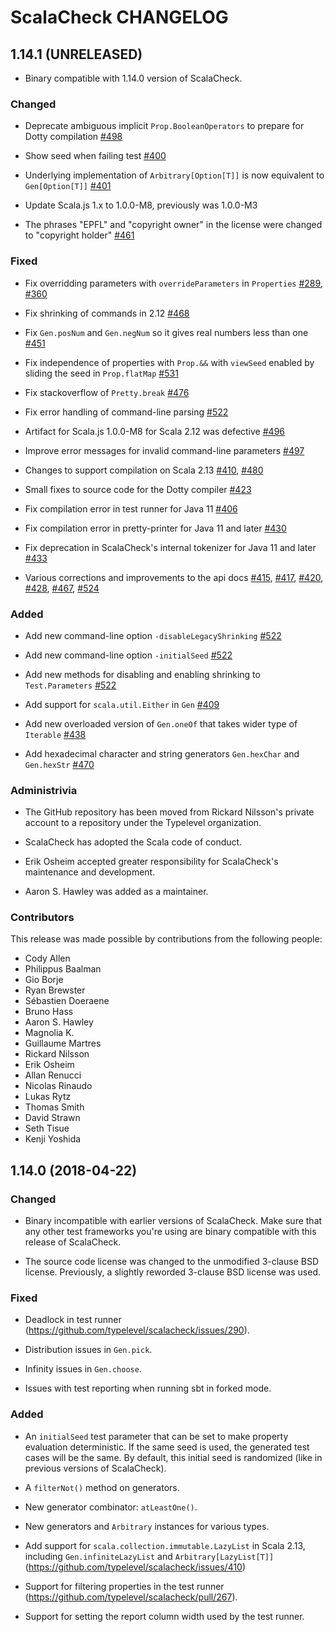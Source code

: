 # ScalaCheck CHANGELOG

## 1.14.1 (UNRELEASED)

* Binary compatible with 1.14.0 version of ScalaCheck.

### Changed

* Deprecate ambiguous implicit `Prop.BooleanOperators` to prepare for
  Dotty compilation
  [#498](https://github.com/typelevel/scalacheck/pull/498)

* Show seed when failing test
  [#400](https://github.com/typelevel/scalacheck/issues/400)

* Underlying implementation of `Arbitrary[Option[T]]` is now
  equivalent to `Gen[Option[T]]`
  [#401](https://github.com/typelevel/scalacheck/issues/401)

* Update Scala.js 1.x to 1.0.0-M8, previously was 1.0.0-M3

* The phrases "EPFL" and "copyright owner" in the license were changed
  to "copyright holder"
  [#461](https://github.com/typelevel/scalacheck/pull/461)

### Fixed

* Fix overridding parameters with `overrideParameters` in `Properties`
  [#289](https://github.com/typelevel/scalacheck/issues/289),
  [#360](https://github.com/typelevel/scalacheck/issues/360)

* Fix shrinking of commands in 2.12
  [#468](https://github.com/typelevel/scalacheck/pull/468)

* Fix `Gen.posNum` and `Gen.negNum` so it gives real numbers less than
  one [#451](https://github.com/typelevel/scalacheck/pull/451)

* Fix independence of properties with `Prop.&&` with `viewSeed`
  enabled by sliding the seed in `Prop.flatMap`
  [#531](https://github.com/typelevel/scalacheck/pull/531)

* Fix stackoverflow of `Pretty.break`
  [#476](https://github.com/typelevel/scalacheck/pull/476)

* Fix error handling of command-line parsing
  [#522](https://github.com/typelevel/scalacheck/pull/522)

* Artifact for Scala.js 1.0.0-M8 for Scala 2.12 was
  defective [#496](https://github.com/typelevel/scalacheck/issues/496)

* Improve error messages for invalid command-line parameters
  [#497](https://github.com/typelevel/scalacheck/pull/497)

* Changes to support compilation on Scala 2.13
  [#410](https://github.com/typelevel/scalacheck/issues/410),
  [#480](https://github.com/typelevel/scalacheck/issues/480)

* Small fixes to source code for the Dotty compiler
  [#423](https://github.com/typelevel/scalacheck/pull/423)

* Fix compilation error in test runner for Java 11
  [#406](https://github.com/typelevel/scalacheck/issues/406)

* Fix compilation error in pretty-printer for Java 11 and later
  [#430](https://github.com/typelevel/scalacheck/pull/430)

* Fix deprecation in ScalaCheck's internal tokenizer for Java 11 and
  later [#433](https://github.com/typelevel/scalacheck/pull/433)

* Various corrections and improvements to the api docs
  [#415](https://github.com/typelevel/scalacheck/pull/415),
  [#417](https://github.com/typelevel/scalacheck/pull/417),
  [#420](https://github.com/typelevel/scalacheck/pull/420),
  [#428](https://github.com/typelevel/scalacheck/pull/428),
  [#467](https://github.com/typelevel/scalacheck/pull/467),
  [#524](https://github.com/typelevel/scalacheck/pull/524)

### Added

* Add new command-line option `-disableLegacyShrinking`
  [#522](https://github.com/typelevel/scalacheck/pull/522)

* Add new command-line option `-initialSeed`
  [#522](https://github.com/typelevel/scalacheck/pull/522)

* Add new methods for disabling and enabling shrinking to
  `Test.Parameters`
  [#522](https://github.com/typelevel/scalacheck/pull/522)

* Add support for `scala.util.Either` in `Gen`
  [#409](https://github.com/typelevel/scalacheck/pull/409)

* Add new overloaded version of `Gen.oneOf` that takes wider type of
  `Iterable` [#438](https://github.com/typelevel/scalacheck/pull/438)

* Add hexadecimal character and string generators `Gen.hexChar` and
  `Gen.hexStr`
  [#470](https://github.com/typelevel/scalacheck/pull/470)

### Administrivia

* The GitHub repository has been moved from Rickard Nilsson's private
  account to a repository under the Typelevel organization.

* ScalaCheck has adopted the Scala code of conduct.

* Erik Osheim accepted greater responsibility for ScalaCheck's
  maintenance and development.

* Aaron S. Hawley was added as a maintainer.

### Contributors

This release was made possible by contributions from the following people:

* Cody Allen
* Philippus Baalman
* Gio Borje
* Ryan Brewster
* Sébastien Doeraene
* Bruno Hass
* Aaron S. Hawley
* Magnolia K.
* Guillaume Martres
* Rickard Nilsson
* Erik Osheim
* Allan Renucci
* Nicolas Rinaudo
* Lukas Rytz
* Thomas Smith
* David Strawn
* Seth Tisue
* Kenji Yoshida

## 1.14.0 (2018-04-22)

### Changed

* Binary incompatible with earlier versions of ScalaCheck. Make sure that any
  other test frameworks you're using are binary compatible with this release of
  ScalaCheck.

* The source code license was changed to the unmodified 3-clause BSD license.
  Previously, a slightly reworded 3-clause BSD license was used.

### Fixed

* Deadlock in test runner (https://github.com/typelevel/scalacheck/issues/290).

* Distribution issues in `Gen.pick`.

* Infinity issues in `Gen.choose`.

* Issues with test reporting when running sbt in forked mode.

### Added

* An `initialSeed` test parameter that can be set to make property
  evaluation deterministic. If the same seed is used, the generated test cases
  will be the same. By default, this initial seed is randomized (like in
  previous versions of ScalaCheck).

* A `filterNot()` method on generators.

* New generator combinator: `atLeastOne()`.

* New generators and `Arbitrary` instances for various types.

* Add support for `scala.collection.immutable.LazyList` in Scala 2.13,
  including `Gen.infiniteLazyList` and `Arbitrary[LazyList[T]]`
  (https://github.com/typelevel/scalacheck/issues/410)

* Support for filtering properties in the test runner
  (https://github.com/typelevel/scalacheck/pull/267).

* Support for setting the report column width used by the test runner.

